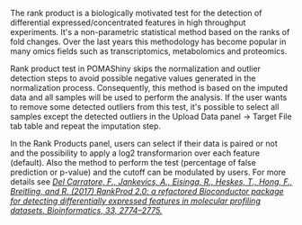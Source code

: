 
The rank product is a biologically motivated test for the detection of differential expressed/concentrated features in high throughput experiments. It's a non-parametric statistical method based on the ranks of fold changes. Over the last years this methodology has become popular in many omics fields such as transcriptomics, metabolomics and proteomics.    

Rank product test in POMAShiny skips the normalization and outlier detection steps to avoid possible negative values generated in the normalization process. Consequently, this method is based on the imputed data and all samples will be used to perform the analysis. If the user wants to remove some detected outliers from this test, it's possible to select all samples except the detected outliers in the Upload Data panel -> Target File tab table and repeat the imputation step.       

In the Rank Products panel, users can select if their data is paired or not and the possibility to apply a log2 transformarion over each feature (default). Also the method to perform the test (percentage of false prediction or p-value) and the cutoff can be modulated by users. For more details see <a href="https://www.ncbi.nlm.nih.gov/pmc/articles/PMC5860065/"><i>Del Carratore, F., Jankevics, A., Eisinga, R., Heskes, T., Hong, F.,
Breitling, and R. (2017) RankProd 2.0: a refactored Bioconductor package for detecting differentially expressed features in molecular profiling datasets. Bioinformatics, 33, 2774–2775.</i></a>      

